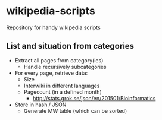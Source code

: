 # wikipedia-scripts
Repository for handy wikipedia scripts

## List and situation from categories

* Extract all pages from category(ies)
	* Handle recursively subcategories
* For every page, retrieve data:
	* Size
	* Interwiki in different languages
	* Pagecount (in a defined month)
		* http://stats.grok.se/json/en/201501/Bioinformatics
* Store in hash / JSON
	* Generate MW table (which can be sorted) 


